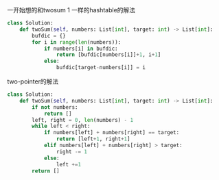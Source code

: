 
一开始想的和twosum 1 一样的hashtable的解法

```python
class Solution:
    def twoSum(self, numbers: List[int], target: int) -> List[int]:
        bufdic = {}
        for i in range(len(numbers)):
            if numbers[i] in bufdic:
                return [bufdic[numbers[i]]+1, i+1]
            else:
                bufdic[target-numbers[i]] = i
```

two-pointer的解法
```python
class Solution:
    def twoSum(self, numbers: List[int], target: int) -> List[int]:
        if not numbers:
            return []
        left, right = 0, len(numbers) - 1
        while left < right:
            if numbers[left] + numbers[right] == target:
                return [left+1, right+1]
            elif numbers[left] + numbers[right] > target:
                right -= 1
            else:
                left +=1
        return []
```                
                
                
                
                
                
                
